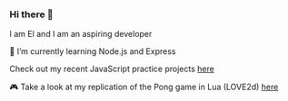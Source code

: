 ### Hi there 👋
I am El and I am an aspiring developer

🌱 I’m currently learning Node.js and Express

 <div class="block">
 Check out my recent JavaScript practice projects <a href="https://github.com/elbytes/JS-practice-projects">here</a>
</div>
 
 :video_game: Take a look at my replication of the Pong game in Lua (LOVE2d) <a href="https://github.com/elbytes/pong_game">here</a>
<!--
**elalimardani/elalimardani** is a ✨ _special_ ✨ repository because its `README.md` (this file) appears on your GitHub profile.

Here are some ideas to get you started:

 
 
- 🔭 I’m currently working on ...

- 👯 I’m looking to collaborate on ...
- 🤔 I’m looking for help with ...
- 💬 Ask me about ...
- 📫 How to reach me: ...
- 😄 Pronouns: ...
- ⚡ Fun fact: ...
-->
